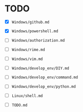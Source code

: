 # TODO

- [x] `Windows/github.md`
- [x] `Windows/powershell.md`
- [ ] `Windows/authorization.md`
- [ ] `Windows/rime.md`
- [ ] `Windows/vim.md`

- [ ] `Windows/develop_env/DIY.md`
- [ ] `Windows/develop_env/command.md`
- [ ] `Windows/develop_env/python.md`

- [ ] `Linux/shell.md`

- [ ] `TODO.md`
